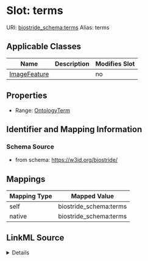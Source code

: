 

# Slot: terms 



URI: [biostride_schema:terms](https://w3id.org/biostride/schema/terms)
Alias: terms

<!-- no inheritance hierarchy -->





## Applicable Classes

| Name | Description | Modifies Slot |
| --- | --- | --- |
| [ImageFeature](ImageFeature.md) |  |  no  |






## Properties

* Range: [OntologyTerm](OntologyTerm.md)




## Identifier and Mapping Information






### Schema Source


* from schema: https://w3id.org/biostride/




## Mappings

| Mapping Type | Mapped Value |
| ---  | ---  |
| self | biostride_schema:terms |
| native | biostride_schema:terms |




## LinkML Source

<details>
```yaml
name: terms
from_schema: https://w3id.org/biostride/
rank: 1000
alias: terms
owner: ImageFeature
domain_of:
- ImageFeature
range: OntologyTerm

```
</details>